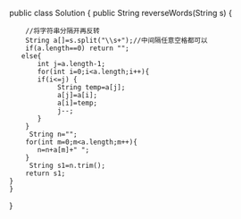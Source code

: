public class Solution {
    public String reverseWords(String s) {
        

        //将字符串分隔开再反转
        String a[]=s.split("\\s+");//中间隔任意空格都可以
        if(a.length==0) return "";
       else{
           int j=a.length-1;
           for(int i=0;i<a.length;i++){
           if(i<=j) {           
                String temp=a[j];
                a[j]=a[i];
                a[i]=temp;
                j--;
           }
        }
         String n="";
        for(int m=0;m<a.length;m++){
           n=n+a[m]+" ";
        }
         String s1=n.trim();
        return s1;
    }
    }
}